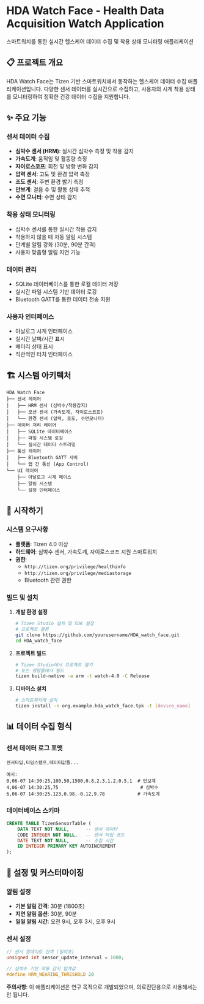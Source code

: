 # HDA Watch Face - Health Data Acquisition Watch Application

스마트워치를 통한 실시간 헬스케어 데이터 수집 및 착용 상태 모니터링 애플리케이션

## 📋 프로젝트 개요

HDA Watch Face는 Tizen 기반 스마트워치에서 동작하는 헬스케어 데이터 수집 애플리케이션입니다. 다양한 센서 데이터를 실시간으로 수집하고, 사용자의 시계 착용 상태를 모니터링하여 정확한 건강 데이터 수집을 지원합니다.

## ✨ 주요 기능

### 센서 데이터 수집
- **심박수 센서 (HRM)**: 실시간 심박수 측정 및 착용 감지
- **가속도계**: 움직임 및 활동량 측정
- **자이로스코프**: 회전 및 방향 변화 감지
- **압력 센서**: 고도 및 환경 압력 측정
- **조도 센서**: 주변 환경 밝기 측정
- **만보계**: 걸음 수 및 활동 상태 추적
- **수면 모니터**: 수면 상태 감지

### 착용 상태 모니터링
- 심박수 센서를 통한 실시간 착용 감지
- 착용하지 않을 때 자동 알림 시스템
- 단계별 알림 강화 (30분, 90분 간격)
- 사용자 맞춤형 알림 지연 기능

### 데이터 관리
- SQLite 데이터베이스를 통한 로컬 데이터 저장
- 실시간 파일 시스템 기반 데이터 로깅
- Bluetooth GATT를 통한 데이터 전송 지원

### 사용자 인터페이스
- 아날로그 시계 인터페이스
- 실시간 날짜/시간 표시
- 배터리 상태 표시
- 직관적인 터치 인터페이스

## 🏗️ 시스템 아키텍처

```
HDA Watch Face
├── 센서 레이어
│   ├── HRM 센서 (심박수/착용감지)
│   ├── 모션 센서 (가속도계, 자이로스코프)
│   └── 환경 센서 (압력, 조도, 수면모니터)
├── 데이터 처리 레이어
│   ├── SQLite 데이터베이스
│   ├── 파일 시스템 로깅
│   └── 실시간 데이터 스트리밍
├── 통신 레이어
│   ├── Bluetooth GATT 서버
│   └── 앱 간 통신 (App Control)
└── UI 레이어
    ├── 아날로그 시계 페이스
    ├── 알림 시스템
    └── 설정 인터페이스
```

## 🚀 시작하기

### 시스템 요구사항
- **플랫폼**: Tizen 4.0 이상
- **하드웨어**: 심박수 센서, 가속도계, 자이로스코프 지원 스마트워치
- **권한**: 
  - `http://tizen.org/privilege/healthinfo`
  - `http://tizen.org/privilege/mediastorage`
  - Bluetooth 관련 권한

### 빌드 및 설치

1. **개발 환경 설정**
   ```bash
   # Tizen Studio 설치 및 SDK 설정
   # 프로젝트 클론
   git clone https://github.com/yourusername/HDA_watch_face.git
   cd HDA_watch_face
   ```

2. **프로젝트 빌드**
   ```bash
   # Tizen Studio에서 프로젝트 열기
   # 또는 명령줄에서 빌드
   tizen build-native -a arm -t watch-4.0 -C Release
   ```

3. **디바이스 설치**
   ```bash
   # 스마트워치에 설치
   tizen install -n org.example.hda_watch_face.tpk -t [device_name]
   ```

## 📊 데이터 수집 형식

### 센서 데이터 로그 포맷
```
센서타입,타임스탬프,데이터값들...

예시:
0,06-07 14:30:25,100,50,1500,0.8,2.3,1.2,0.5,1  # 만보계
4,06-07 14:30:25,75                              # 심박수
6,06-07 14:30:25.123,0.98,-0.12,9.78            # 가속도계
```

### 데이터베이스 스키마
```sql
CREATE TABLE TizenSensorTable (
    DATA TEXT NOT NULL,      -- 센서 데이터
    CODE INTEGER NOT NULL,   -- 센서 타입 코드
    DATE TEXT NOT NULL,      -- 수집 시간
    ID INTEGER PRIMARY KEY AUTOINCREMENT
);
```

## 🔧 설정 및 커스터마이징

### 알림 설정
- **기본 알림 간격**: 30분 (1800초)
- **지연 알림 옵션**: 30분, 90분
- **일일 알림 시간**: 오전 9시, 오후 3시, 오후 9시

### 센서 설정
```c
// 센서 업데이트 간격 (밀리초)
unsigned int sensor_update_interval = 1000;

// 심박수 기반 착용 감지 임계값
#define HRM_WEARING_THRESHOLD 20
```
**주의사항**: 이 애플리케이션은 연구 목적으로 개발되었으며, 의료진단용으로 사용해서는 안 됩니다.
